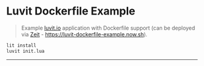 # Luvit Dockerfile Example

> Example [luvit.io](https://luvit.io) application with Dockerfile support (can be deployed via [Zeit](https://zeit.co/now) - https://luvit-dockerfile-example.now.sh).

```bash
lit install
luvit init.lua
```

---

